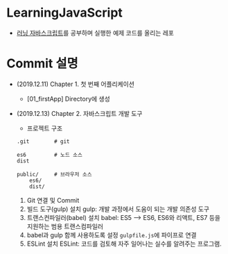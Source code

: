 # LearningJavaScript
- [러닝 자바스크립트](http://www.yes24.com/Product/Goods/42806896?Acode=101)를 공부하며 실행한 예제 코드를 올리는 레포

# Commit 설명
- (2019.12.11) Chapter 1. 첫 번째 어플리케이션
    - [01_firstApp] Directory에 생성

- (2019.12.13) Chapter 2. 자바스크립트 개발 도구
    - 프로젝트 구조
    ```
    .git        # git

    es6         # 노드 소스
    dist
    
    public/     # 브라우저 소스
        es6/
        dist/
    ```
    1) Git 연결 및 Commit
    2) 빌드 도구(gulp) 설치
        gulp: 개발 과정에서 도움이 되는 개발 의존성 도구
    3) 트랜스컨파일러(babel) 설치
        babel: ES5 --> ES6, ES6와 리액트, ES7 등을 지원하는 범용 트랜스컴파일러
    3) babel과 gulp 함께 사용하도록 설정
        `gulpfile.js`에 파이프로 연결
    4) ESLint 설치
        ESLint: 코드를 검토해 자주 일어나는 실수를 알려주는 프로그램. 